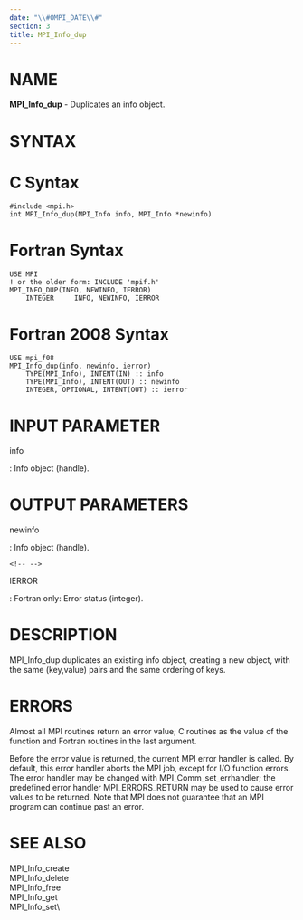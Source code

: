 ```yaml
---
date: "\\#OMPI_DATE\\#"
section: 3
title: MPI_Info_dup
---
```


NAME
====

**MPI_Info_dup** - Duplicates an info object.

SYNTAX
======

C Syntax
========

    #include <mpi.h>
    int MPI_Info_dup(MPI_Info info, MPI_Info *newinfo)

Fortran Syntax
==============

    USE MPI
    ! or the older form: INCLUDE 'mpif.h'
    MPI_INFO_DUP(INFO, NEWINFO, IERROR)
    	INTEGER		INFO, NEWINFO, IERROR

Fortran 2008 Syntax
===================

    USE mpi_f08
    MPI_Info_dup(info, newinfo, ierror)
    	TYPE(MPI_Info), INTENT(IN) :: info
    	TYPE(MPI_Info), INTENT(OUT) :: newinfo
    	INTEGER, OPTIONAL, INTENT(OUT) :: ierror

INPUT PARAMETER
===============

info

:   Info object (handle).

OUTPUT PARAMETERS
=================

newinfo

:   Info object (handle).

```{=html}
<!-- -->
```

IERROR

:   Fortran only: Error status (integer).

DESCRIPTION
===========

MPI_Info_dup duplicates an existing info object, creating a new object,
with the same (key,value) pairs and the same ordering of keys.

ERRORS
======

Almost all MPI routines return an error value; C routines as the value
of the function and Fortran routines in the last argument.

Before the error value is returned, the current MPI error handler is
called. By default, this error handler aborts the MPI job, except for
I/O function errors. The error handler may be changed with
MPI_Comm_set_errhandler; the predefined error handler MPI_ERRORS_RETURN
may be used to cause error values to be returned. Note that MPI does not
guarantee that an MPI program can continue past an error.

SEE ALSO
========

MPI_Info_create\
MPI_Info_delete\
MPI_Info_free\
MPI_Info_get\
MPI_Info_set\
